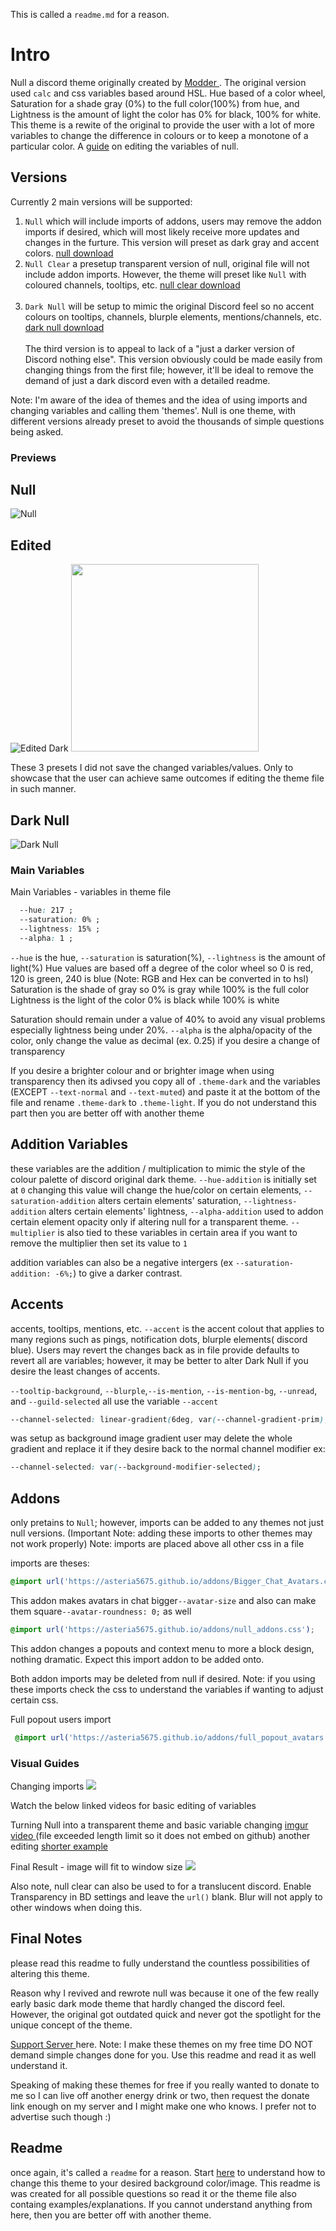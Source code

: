 This is called a `readme.md` for a reason.

# Intro
Null a discord theme originally created by <a href="https://github.com/Modder4869/BdBrokenStuff/tree/master/Themes/v1">Modder </a>. The original version used `calc` and css variables based around HSL.
Hue based of a color wheel, Saturation for a shade gray (0%) to the full color(100%) from hue, and Lightness is the amount of light the color has 0% for black, 100% for white.
This theme is a rewite of the original to provide the user with a lot of more variables to change the difference in colours or to keep a monotone of a particular color.
A [guide](https://github.com/Asteria5675/BetterDiscordThemes/blob/master/null/README.md/#Visual-Guides) on editing the variables of null.

## Versions
Currently 2 main versions will be supported:
  1. `Null` which will include imports of addons, users may remove the addon imports if desired, which will most likely receive more updates and changes in the furture. 
  This version will preset as dark gray and accent colors. <a href="https://betterdiscord.net/ghdl?id=3407">null download</a>
  2. `Null Clear` a presetup transparent version of null, original file will not include addon imports. However, the theme will preset like `Null` with coloured channels, tooltips, etc. <a href="https://betterdiscord.net/ghdl?id=3408">null clear download</a>
  <br> </br>
  3. `Dark Null` will be setup to mimic the original Discord feel so no accent colours on tooltips, channels, blurple elements, mentions/channels, etc. <a href="https://betterdiscord.net/ghdl?id=3409">dark null download</a>
  <br> </br>
The third version is to appeal to lack of a "just a darker version of Discord nothing else". This version obviously could be made easily from changing things from the first file; however, it'll be ideal to remove the demand of just a dark discord even with a detailed readme.

Note: I'm aware of the idea of themes and the idea of using imports and changing variables and calling them 'themes'. Null is one theme, with different versions already preset to avoid the thousands of simple questions being asked.

### Previews
## Null
![Null](https://github.com/Asteria5675/BetterDiscordThemes/blob/master/SourceCodes/src/Screenshot_296.png)
## Edited
![Edited Dark](https://i.imgur.com/SBK3mea.png)
<img src="https://i.imgur.com/RqK7TRu.png" height="300px" width="300px"/>
<p>These 3 presets I did not save the changed variables/values. Only to showcase that the user can achieve same outcomes if editing the theme file in such manner. </p>

## Dark Null
![Dark Null](https://i.imgur.com/Q1TW7vn.png)

### Main Variables
Main Variables - variables in theme file
```css
  --hue: 217 ;
  --saturation: 0% ;
  --lightness: 15% ;
  --alpha: 1 ;
```
`--hue` is the hue, `--saturation` is saturation(%), `--lightness` is the amount of light(%)
  Hue values are based off a degree of the color wheel so 0 is red, 120 is green, 240 is blue (Note: RGB and Hex can be converted in to hsl)
  Saturation is the shade of gray so 0% is gray while 100% is the full color
  Lightness is the light of the color 0% is black while 100% is white
  
  Saturation should remain under a value of 40% to avoid any visual problems especially lightness being under 20%.
  `--alpha` is the alpha/opacity of the color, only change the value as decimal (ex. 0.25) if you desire a change of transparency

If you desire a brighter colour and or brighter image when using transparency then its adivsed you copy all of `.theme-dark` and the variables (EXCEPT `--text-normal` and `--text-muted`) and paste it at the bottom of the file and rename `.theme-dark` to `.theme-light`. If you do not understand this part then you are better off with another theme

## Addition Variables
these variables are the addition / multiplication to mimic the style of the colour palette of discord original dark theme.
`--hue-addition` is initially set at `0` changing this value will change the hue/color on certain elements, `--saturation-addition` alters certain elements' saturation, `--lightness-addition`  alters certain elements' lightness, `--alpha-addition` used to addon certain element opacity only if altering null for a transparent theme. `--multiplier` is also tied to these variables in certain area if you want to remove the multiplier then set its value to `1`

addition variables can also be a negative intergers (ex `--saturation-addition: -6%;`) to give a darker contrast.

## Accents
accents, tooltips, mentions, etc.
`--accent` is the accent colout that applies to many regions such as pings, notification dots, blurple elements( discord blue). Users may revert the changes back as in file provide defaults to revert all are variables; however, it may be better to alter Dark Null if you desire the least changes of accents.

`--tooltip-background`,  `--blurple`,`--is-mention`, `--is-mention-bg`, `--unread`, and `--guild-selected` all use the variable `--accent` 

```css
--channel-selected: linear-gradient(6deg, var(--channel-gradient-prim),  var(--channel-gradient-sec),  var(--channel-gradient-tri));
```
was setup as background image gradient user may delete the whole gradient and replace it if they desire back to the normal channel modifier ex: 
```css
--channel-selected: var(--background-modifier-selected);
```

## Addons
only pretains to `Null`; however, imports can be added to any themes not just null versions. (Important Note: adding these imports to other themes may not work properly)
Note: imports are placed above all other css in a file

imports are theses: 
```css
@import url('https://asteria5675.github.io/addons/Bigger_Chat_Avatars.css');
```
This addon makes avatars in chat bigger`--avatar-size` and also can make them square`--avatar-roundness: 0;` as well
```css
@import url('https://asteria5675.github.io/addons/null_addons.css');
```
This addon changes a popouts and context menu to more a block design, nothing dramatic. Expect this import addon to be added onto.

Both addon imports may be deleted from null if desired. Note: if you using these imports check the css to understand the variables if wanting to adjust certain css.

Full popout users import
```css
 @import url('https://asteria5675.github.io/addons/full_popout_avatars.css');
```

### Visual Guides
Changing imports
<img src="https://i.imgur.com/QgZbnFA.gif" />

Watch the below linked videos for basic editing of variables

Turning Null into a transparent theme and basic variable changing <a href="https://i.imgur.com/9a7ZnkY.mp4">imgur video </a> (file exceeded length limit so it does not embed on github)
another editing <a href="https://i.imgur.com/fISldFJ.mp4">shorter example</a>

Final Result - image will fit to window size
<img src="https://i.imgur.com/t25BzEy.png" />

Also note, null clear can also be used to for a translucent discord. Enable Transparency in BD settings and leave the `url()` blank. Blur will not apply to other windows when doing this.
## Final Notes
please read this readme to fully understand the countless possibilities of altering this theme.

Reason why I revived and rewrote null was because it one of the few really early basic dark mode theme that hardly changed the discord feel. However, the original got outdated quick and never got the spotlight for the unique concept of the theme.

<a href="https://discord.gg/QRxZPvc" > Support Server </a> here. 
Note: I make these themes on my free time DO NOT demand simple changes done for you. Use this readme and read it as well understand it. 

Speaking of making these themes for free if you really wanted to donate to me so I can live off another energy drink or two, then request the donate link enough on my server and I might make one who knows. I prefer not to advertise such though :)

## Readme
once again, it's called a `readme` for a reason. Start <a href="https://github.com/Asteria5675/BetterDiscordThemes/blob/master/null/README.md/#Intro">here</a> to understand how to change this theme to your desired background color/image. This readme is was created for all possible questions so read it or the theme file also containg examples/explanations. If you cannot understand anything from here, then you are better off with another theme.
